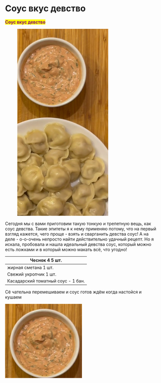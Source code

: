 # Соус вкус девство&#x20;

<mark style="color:purple;">**Соус вкус девство**</mark>

<figure><img src="../../../.gitbook/assets/Снимок экрана 2024-05-16 183725.png" alt=""><figcaption></figcaption></figure>

Сегодня мы с вами приготовим такую тонкую и трепетную вещь, как соус девства. Такие эпитеты я к нему применяю потому, что на первый взгляд кажется, чего проще - взять и сварганить девства соус! А на деле - о-о-очень непросто найти действительно удачный рецепт. Но я искала, пробовала и нашла идеальный девства соус, который можно есть ложками и в который можно макать всё, что угодно!

| Чеснок 4 5 шт.                     |
| ---------------------------------- |
| жирная сметана 1 шт.               |
| Свежий укропчик 1 шт.              |
| Касадарский томатный соус - 1 бан. |

Сё чательна перемешиваем и соус готов ждём когда настойся и кушаем

&#x20;![](<../../../.gitbook/assets/Снимок экрана 2024-05-16 184916.png>)
